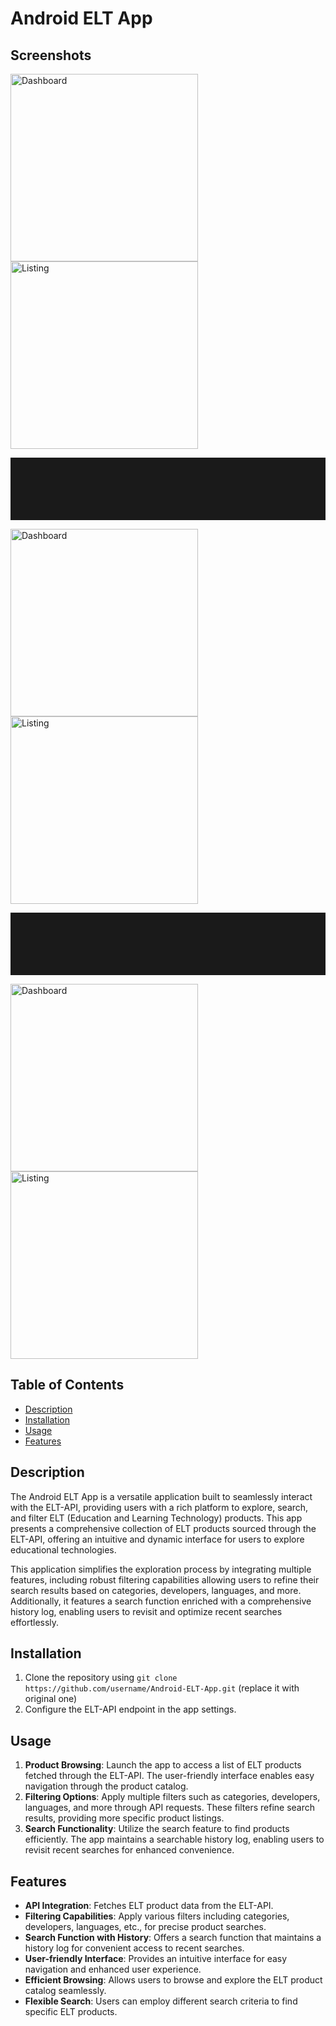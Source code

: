 # Android ELT App

## Screenshots
<p float="left">
  <img src="https://github.com/prsnt/CISWP-APP/raw/master/app/src/main/assets/dashboard.png" alt="Dashboard" width="300"/>
  <img src="https://github.com/prsnt/CISWP-APP/raw/master/app/src/main/assets/listing.png" alt="Listing" width="300" />
</p>
    <hr style="height: 100px; margin: 0;">

<p float="left">
  <img src="https://github.com/prsnt/CISWP-APP/raw/master/app/src/main/assets/filter_fragment.png" alt="Dashboard" width="300"/>
  <img src="https://github.com/prsnt/CISWP-APP/raw/master/app/src/main/assets/filter_inner.png" alt="Listing" width="300" />
</p>
<hr style="height: 100px; margin: 0;">
<p float="left">
  <img src="https://github.com/prsnt/CISWP-APP/raw/master/app/src/main/assets/search_result.png" alt="Dashboard" width="300"/>
  <img src="https://github.com/prsnt/CISWP-APP/raw/master/app/src/main/assets/search_typing.png" alt="Listing" width="300" />
</p>


## Table of Contents
- [Description](#description)
- [Installation](#installation)
- [Usage](#usage)
- [Features](#features)

## Description
The Android ELT App is a versatile application built to seamlessly interact with the ELT-API, providing users with a rich platform to explore, search, and filter ELT (Education and Learning Technology) products. This app presents a comprehensive collection of ELT products sourced through the ELT-API, offering an intuitive and dynamic interface for users to explore educational technologies.

This application simplifies the exploration process by integrating multiple features, including robust filtering capabilities allowing users to refine their search results based on categories, developers, languages, and more. Additionally, it features a search function enriched with a comprehensive history log, enabling users to revisit and optimize recent searches effortlessly.

## Installation
1. Clone the repository using `git clone https://github.com/username/Android-ELT-App.git` (replace it with original one)
2. Configure the ELT-API endpoint in the app settings.

## Usage
1. **Product Browsing**: Launch the app to access a list of ELT products fetched through the ELT-API. The user-friendly interface enables easy navigation through the product catalog.
2. **Filtering Options**: Apply multiple filters such as categories, developers, languages, and more through API requests. These filters refine search results, providing more specific product listings.
3. **Search Functionality**: Utilize the search feature to find products efficiently. The app maintains a searchable history log, enabling users to revisit recent searches for enhanced convenience.

## Features
- **API Integration**: Fetches ELT product data from the ELT-API.
- **Filtering Capabilities**: Apply various filters including categories, developers, languages, etc., for precise product searches.
- **Search Function with History**: Offers a search function that maintains a history log for convenient access to recent searches.
- **User-friendly Interface**: Provides an intuitive interface for easy navigation and enhanced user experience.
- **Efficient Browsing**: Allows users to browse and explore the ELT product catalog seamlessly.
- **Flexible Search**: Users can employ different search criteria to find specific ELT products.
